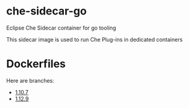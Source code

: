 # che-sidecar-go
Eclipse Che Sidecar container for go tooling

This sidecar image is used to run Che Plug-ins in dedicated containers

# Dockerfiles

Here are branches:
 - [1.10.7](https://github.com/che-dockerfiles/che-sidecar-go/tree/1.10.7)
 - [1.12.9](https://github.com/che-dockerfiles/che-sidecar-go/tree/1.12.9)
